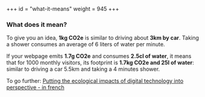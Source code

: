 +++
id = "what-it-means"
weight = 945
+++

### What does it mean?

To give you an idea, **1kg CO2e** is similar to driving about **3km by car**.
Taking a shower consumes an average of 6 liters of water per minute.

If your webpage emits **1.7g CO2e** and consumes **2.5cl of water**, it means that for 1000 monthly visitors, its footprint  is **1.7kg CO2e and 25l of water**: similar to driving a car 5.5km and taking a 4 minutes shower.

To go further:
[Putting the ecological impacts of digital technology into perspective - in french](https://raphael-lemaire.com/2022/12/11/mep-maj/)
